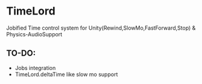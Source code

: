 # TimeLord
Jobified Time control system for Unity(Rewind,SlowMo,FastForward,Stop) &amp; Physics-AudioSupport

## TO-DO:
- Jobs integration
- TimeLord.deltaTime like slow mo support
